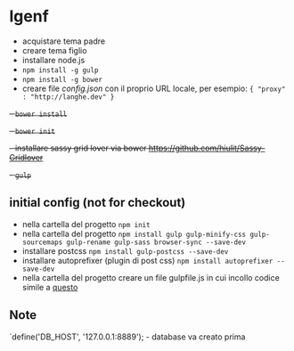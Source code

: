 # lgenf

- acquistare tema padre
- creare tema figlio
- installare node.js
- `npm install -g gulp`
- `npm install -g bower`
- creare file *config.json* con il proprio URL locale, per esempio: `{
		  "proxy" : "http://langhe.dev"
		}`

~~- `bower install`~~

~~- `bower init`~~

~~- installare sassy grid lover via bower https://github.com/hiulit/Sassy-Gridlover~~

~~- `gulp`~~



## initial config (not for checkout)

- nella cartella del progetto `npm init`
- nella cartella del progetto `npm install gulp gulp-minify-css gulp-sourcemaps gulp-rename gulp-sass browser-sync --save-dev`
- installare postcss `npm install gulp-postcss --save-dev`
- installare autoprefixer (plugin di post css) `npm install autoprefixer --save-dev`
- nella cartella del progetto creare un file gulpfile.js in cui incollo codice simile a [questo](http://wasimbhalli.com/configuring-gulp-and-browsersync-for-wordpress-_s-theme/)

## Note
`define('DB_HOST', '127.0.0.1:8889'); - database va creato prima
